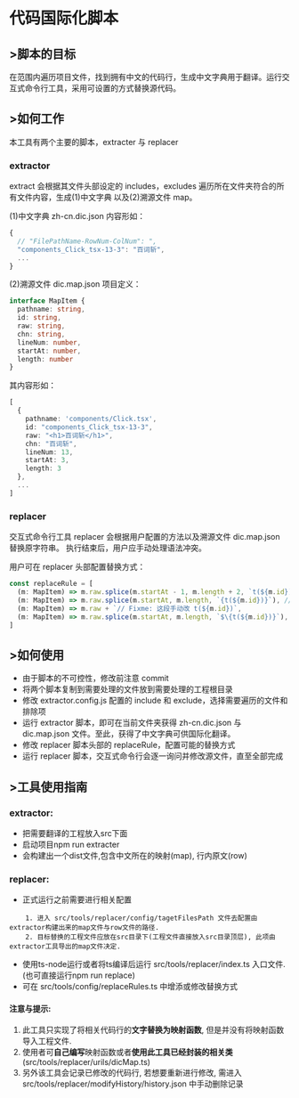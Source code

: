 # 代码国际化脚本

## >脚本的目标
在范围内遍历项目文件，找到拥有中文的代码行，生成中文字典用于翻译。运行交互式命令行工具，采用可设置的方式替换源代码。

## >如何工作
本工具有两个主要的脚本，extracter 与 replacer

### extractor
extract 会根据其文件头部设定的 includes，excludes 遍历所在文件夹符合的所有文件内容，生成(1)中文字典 以及(2)溯源文件 map。

(1)中文字典 zh-cn.dic.json 内容形如：
``` typescript
{
  // "FilePathName-RowNum-ColNum": ",
  "components_Click_tsx-13-3": "百词斩",
  ...
}
```

(2)溯源文件 dic.map.json 项目定义：
``` typescript
interface MapItem {
  pathname: string,
  id: string,
  raw: string,
  chn: string,
  lineNum: number,
  startAt: number,
  length: number
}
```

其内容形如：
``` typescript
[
  {
    pathname: 'components/Click.tsx',
    id: "components_Click_tsx-13-3",
    raw: "<h1>百词斩</h1>",
    chn: "百词斩",
    lineNum: 13,
    startAt: 3,
    length: 3
  },
  ...
]
```

### replacer
交互式命令行工具 replacer 会根据用户配置的方法以及溯源文件 dic.map.json 替换原字符串。
执行结束后，用户应手动处理语法冲突。

用户可在 replacer 头部配置替换方式：
```js
const replaceRule = [
  (m: MapItem) => m.raw.splice(m.startAt - 1, m.length + 2, `t(${m.id})`), // 删除前后字符，替换为 t(linenumber)
  (m: MapItem) => m.raw.splice(m.startAt, m.length, `{t(${m.id})}`), // 替换为 t(linenumber)，再前后加上{}
  (m: MapItem) => m.raw + `// Fixme: 这段手动改 t(${m.id})`,
  (m: MapItem) => m.raw.splice(m.startAt, m.length, `$\{t(${m.id})}`), // 替换为 t(linenumber)，再前后加上${}
]

```

## >如何使用

- 由于脚本的不可控性，修改前注意 commit
- 将两个脚本复制到需要处理的文件放到需要处理的工程根目录
- 修改 extractor.config.js 配置的 include 和 exclude，选择需要遍历的文件和排除项
- 运行 extractor 脚本，即可在当前文件夹获得 zh-cn.dic.json 与 dic.map.json 文件。至此，获得了中文字典可供国际化翻译。
- 修改 replacer 脚本头部的 replaceRule，配置可能的替换方式
- 运行 replacer 脚本，交互式命令行会逐一询问并修改源文件，直至全部完成

## >工具使用指南

### extractor:
- 把需要翻译的工程放入src下面
- 启动项目npm run extracter
- 会构建出一个dist文件,包含中文所在的映射(map), 行内原文(row)

### replacer:
* 正式运行之前需要进行相关配置
```
    1. 进入 src/tools/replacer/config/tagetFilesPath 文件去配置由extractor构建出来的map文件与row文件的路径.
    2. 目标替换的工程文件应放在src目录下(工程文件直接放入src目录顶层), 此项由extractor工具导出的map文件决定.
```
* 使用ts-node运行或者将ts编译后运行 src/tools/replacer/index.ts 入口文件.(也可直接运行npm run replace)
* 可在 src/tools/config/replaceRules.ts 中增添或修改替换方式

#### 注意与提示:
  1.  此工具只实现了将相关代码行的**文字替换为映射函数**, 但是并没有将映射函数导入工程文件.
  2.  使用者可**自己编写**映射函数或者**使用此工具已经封装的相关类**(src/tools/replacer/urils/dicMap.ts)
  3.  另外该工具会记录已修改的代码行, 若想要重新进行修改, 需进入 src/tools/replacer/modifyHistory/history.json 中手动删除记录
